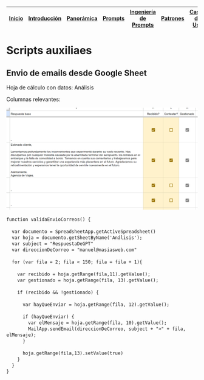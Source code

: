 <div align=right>

|[Inicio](/README.md)|[Introducción](/documentos/intro.md)|[Panorámica](/documentos/panorámica.md)|[Prompts](/documentos/prompts/README.md)|[Ingeniería de Prompts](/documentos/ingenieriaDePrompts/README.md)|[Patrones](/documentos/ingenieriaDePrompts/patrones/README.md)|[Casos de Uso](/documentos/casosDeUso/README.md)|
|-|-|-|-|-|-|-

</div>

# Scripts auxiliaes

## Envio de emails desde Google Sheet

Hoja de cálculo con datos: Análisis

Columnas relevantes:

![](/documentos/imagenes/hojaCalculo.png)


```
function validaEnvioCorreos() {

  var documento = SpreadsheetApp.getActiveSpreadsheet()
  var hoja = documento.getSheetByName('Análisis');
  var subject = "RespuestaDeGPT"
  var direccionDeCorreo = "manuel@masiasweb.com"

  for (var fila = 2; fila < 150; fila = fila + 1){

    var recibido = hoja.getRange(fila,11).getValue();
    var gestionado = hoja.getRange(fila, 13).getValue();

    if (recibido && !gestionado) {

      var hayQueEnviar = hoja.getRange(fila, 12).getValue();

      if (hayQueEnviar) {
        var elMensaje = hoja.getRange(fila, 10).getValue();
        MailApp.sendEmail(direccionDeCorreo, subject + ">" + fila, elMensaje);
      }

      hoja.getRange(fila,13).setValue(true)
    }
  }
}
```